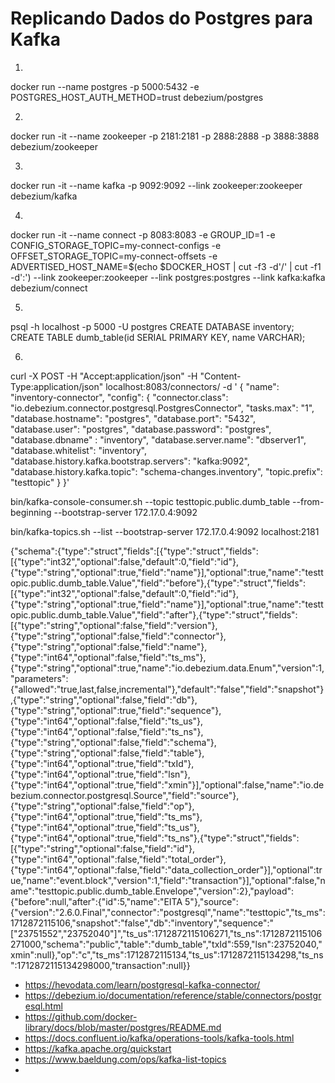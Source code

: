 # Replicando Dados do Postgres para Kafka

1.

docker run --name postgres -p 5000:5432 -e POSTGRES_HOST_AUTH_METHOD=trust debezium/postgres

2.

docker run -it --name zookeeper -p 2181:2181 -p 2888:2888 -p 3888:3888 debezium/zookeeper

3.

docker run -it --name kafka -p 9092:9092 --link zookeeper:zookeeper debezium/kafka

4.

docker run -it --name connect -p 8083:8083 -e GROUP_ID=1 -e CONFIG_STORAGE_TOPIC=my-connect-configs -e OFFSET_STORAGE_TOPIC=my-connect-offsets -e ADVERTISED_HOST_NAME=$(echo $DOCKER_HOST | cut -f3 -d'/' | cut -f1 -d':') --link zookeeper:zookeeper --link postgres:postgres --link kafka:kafka debezium/connect

5.

psql -h localhost -p 5000 -U postgres
CREATE DATABASE inventory;
CREATE TABLE dumb_table(id SERIAL PRIMARY KEY, name VARCHAR);

6.

curl -X POST -H "Accept:application/json" -H "Content-Type:application/json" localhost:8083/connectors/ -d '
{
 "name": "inventory-connector",
 "config": {
 "connector.class": "io.debezium.connector.postgresql.PostgresConnector",
 "tasks.max": "1",
 "database.hostname": "postgres",
 "database.port": "5432",
 "database.user": "postgres",
 "database.password": "postgres",
 "database.dbname" : "inventory",
 "database.server.name": "dbserver1",
 "database.whitelist": "inventory",
 "database.history.kafka.bootstrap.servers": "kafka:9092",
 "database.history.kafka.topic": "schema-changes.inventory",
 "topic.prefix": "testtopic"
 }
}'


bin/kafka-console-consumer.sh --topic testtopic.public.dumb_table --from-beginning --bootstrap-server 172.17.0.4:9092

bin/kafka-topics.sh --list --bootstrap-server 172.17.0.4:9092 localhost:2181



{"schema":{"type":"struct","fields":[{"type":"struct","fields":[{"type":"int32","optional":false,"default":0,"field":"id"},{"type":"string","optional":true,"field":"name"}],"optional":true,"name":"testtopic.public.dumb_table.Value","field":"before"},{"type":"struct","fields":[{"type":"int32","optional":false,"default":0,"field":"id"},{"type":"string","optional":true,"field":"name"}],"optional":true,"name":"testtopic.public.dumb_table.Value","field":"after"},{"type":"struct","fields":[{"type":"string","optional":false,"field":"version"},{"type":"string","optional":false,"field":"connector"},{"type":"string","optional":false,"field":"name"},{"type":"int64","optional":false,"field":"ts_ms"},{"type":"string","optional":true,"name":"io.debezium.data.Enum","version":1,"parameters":{"allowed":"true,last,false,incremental"},"default":"false","field":"snapshot"},{"type":"string","optional":false,"field":"db"},{"type":"string","optional":true,"field":"sequence"},{"type":"int64","optional":false,"field":"ts_us"},{"type":"int64","optional":false,"field":"ts_ns"},{"type":"string","optional":false,"field":"schema"},{"type":"string","optional":false,"field":"table"},{"type":"int64","optional":true,"field":"txId"},{"type":"int64","optional":true,"field":"lsn"},{"type":"int64","optional":true,"field":"xmin"}],"optional":false,"name":"io.debezium.connector.postgresql.Source","field":"source"},{"type":"string","optional":false,"field":"op"},{"type":"int64","optional":true,"field":"ts_ms"},{"type":"int64","optional":true,"field":"ts_us"},{"type":"int64","optional":true,"field":"ts_ns"},{"type":"struct","fields":[{"type":"string","optional":false,"field":"id"},{"type":"int64","optional":false,"field":"total_order"},{"type":"int64","optional":false,"field":"data_collection_order"}],"optional":true,"name":"event.block","version":1,"field":"transaction"}],"optional":false,"name":"testtopic.public.dumb_table.Envelope","version":2},"payload":{"before":null,"after":{"id":5,"name":"EITA 5"},"source":{"version":"2.6.0.Final","connector":"postgresql","name":"testtopic","ts_ms":1712872115106,"snapshot":"false","db":"inventory","sequence":"[\"23751552\",\"23752040\"]","ts_us":1712872115106271,"ts_ns":1712872115106271000,"schema":"public","table":"dumb_table","txId":559,"lsn":23752040,"xmin":null},"op":"c","ts_ms":1712872115134,"ts_us":1712872115134298,"ts_ns":1712872115134298000,"transaction":null}}


- https://hevodata.com/learn/postgresql-kafka-connector/
- https://debezium.io/documentation/reference/stable/connectors/postgresql.html
- https://github.com/docker-library/docs/blob/master/postgres/README.md
- https://docs.confluent.io/kafka/operations-tools/kafka-tools.html
- https://kafka.apache.org/quickstart
- https://www.baeldung.com/ops/kafka-list-topics
-
